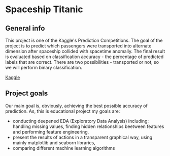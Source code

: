 # Spaceship Titanic

## General info

This project is one of the Kaggle's Prediction Competitions. The goal of the project is to predict which passengers were transported into alternate dimension after spaceship collided with spacetime anomally. The final result is evaluated based on classification accuracy - the percentage of predicted labels that are correct. There are two possibilities - transported or not, so we will perform binary classification.

[Kaggle](https://www.kaggle.com/competitions/spaceship-titanic)

## Project goals

Our main goal is, obviously, achieving the best possible accuracy of prediction. As, this is educational project my goals are: 
- conducting deepened EDA (Exploratory Data Analysis) including: handling missing values, finding hidden relationships beetween features and performing feature engineering,
- present the results of actions in a transparent graphical way, using mainly matplotlib and seaborn libraries,
- comparing different machine learning algorithms
